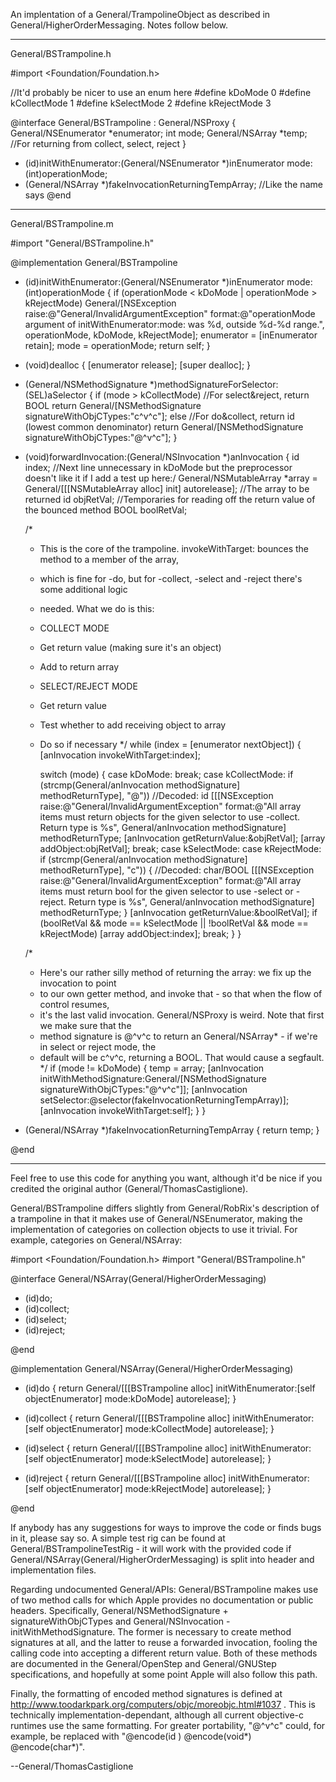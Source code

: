 

An implentation of a General/TrampolineObject as described in General/HigherOrderMessaging. Notes follow below.

----

General/BSTrampoline.h

    
#import <Foundation/Foundation.h>

//It'd probably be nicer to use an enum here
#define kDoMode		0
#define kCollectMode	1
#define kSelectMode	2
#define kRejectMode	3

@interface General/BSTrampoline : General/NSProxy {
    General/NSEnumerator *enumerator;
    int mode;
    General/NSArray *temp;	//For returning from collect, select, reject
}

- (id)initWithEnumerator:(General/NSEnumerator *)inEnumerator mode:(int)operationMode;
- (General/NSArray *)fakeInvocationReturningTempArray;	//Like the name says
@end



----

General/BSTrampoline.m

    
#import "General/BSTrampoline.h"


@implementation General/BSTrampoline

- (id)initWithEnumerator:(General/NSEnumerator *)inEnumerator mode:(int)operationMode {
    if (operationMode < kDoMode | operationMode > kRejectMode)
        General/[NSException raise:@"General/InvalidArgumentException" format:@"operationMode argument of initWithEnumerator:mode: was %d, outside %d-%d range.", operationMode, kDoMode, kRejectMode];
    enumerator = [inEnumerator retain];
    mode = operationMode;
    return self;
}

- (void)dealloc {
    [enumerator release];
    [super dealloc];
}


- (General/NSMethodSignature *)methodSignatureForSelector:(SEL)aSelector {
    if (mode > kCollectMode)	//For select&reject, return BOOL
        return General/[NSMethodSignature signatureWithObjCTypes:"c^v^c"];
    else			//For do&collect, return id (lowest common denominator)
        return General/[NSMethodSignature signatureWithObjCTypes:"@^v^c"];
}

- (void)forwardInvocation:(General/NSInvocation *)anInvocation {
    id index;
    //Next line unnecessary in kDoMode but the preprocessor doesn't like it if I add a test up here:/
    General/NSMutableArray *array = General/[[[NSMutableArray alloc] init] autorelease];	//The array to be returned
    id objRetVal;	//Temporaries for reading off the return value of the bounced method
    BOOL boolRetVal;

    /*
     * This is the core of the trampoline. invokeWithTarget: bounces the method to a member of the array,
     * which is fine for -do, but for -collect, -select and -reject there's some additional logic
     * needed. What we do is this:
     * COLLECT MODE
     * Get return value (making sure it's an object)
     * Add to return array
     * SELECT/REJECT MODE
     * Get return value
     * Test whether to add receiving object to array
     * Do so if necessary
     */
    while (index = [enumerator nextObject]) {
        [anInvocation invokeWithTarget:index];
        
        switch (mode) {
            case kDoMode:
                break;
            case kCollectMode:
                if (strcmp(General/anInvocation methodSignature] methodReturnType], "@"))	//Decoded: id
                    [[[NSException raise:@"General/InvalidArgumentException" format:@"All array items must return objects for the given selector to use -collect. Return type is %s", General/anInvocation methodSignature] methodReturnType;
                [anInvocation getReturnValue:&objRetVal];
                [array addObject:objRetVal];
                break;
            case kSelectMode:
            case kRejectMode:
                if (strcmp(General/anInvocation methodSignature] methodReturnType], "c")) {	//Decoded: char/BOOL
                    [[[NSException raise:@"General/InvalidArgumentException" format:@"All array items must return bool for the given selector to use -select or -reject. Return type is %s", General/anInvocation methodSignature] methodReturnType;
                }
                [anInvocation getReturnValue:&boolRetVal];
                if (boolRetVal && mode == kSelectMode || !boolRetVal && mode == kRejectMode)
                    [array addObject:index];
                break;
        }
    }

    /*
     * Here's our rather silly method of returning the array: we fix up the invocation to point
     * to our own getter method, and invoke that - so that when the flow of control resumes,
     * it's the last valid invocation. General/NSProxy is weird. Note that first we make sure that the
     * method signature is @^v^c to return an General/NSArray* - if we're in select or reject mode, the
     * default will be c^v^c, returning a BOOL. That would cause a segfault.
     */
    if (mode != kDoMode) {
        temp = array;
        [anInvocation initWithMethodSignature:General/[NSMethodSignature signatureWithObjCTypes:"@^v^c"]];
        [anInvocation setSelector:@selector(fakeInvocationReturningTempArray)];
        [anInvocation invokeWithTarget:self];
    }
}

- (General/NSArray *)fakeInvocationReturningTempArray {
    return temp;
}

@end



----

Feel free to use this code for anything you want, although it'd be nice if you credited the original author (General/ThomasCastiglione).

General/BSTrampoline differs slightly from General/RobRix's description of a trampoline in that it makes use of General/NSEnumerator, making the implementation of categories on collection objects to use it trivial. For example, categories on General/NSArray:

    
#import <Foundation/Foundation.h>
#import "General/BSTrampoline.h"


@interface General/NSArray(General/HigherOrderMessaging)

- (id)do;
- (id)collect;
- (id)select;
- (id)reject;

@end


@implementation General/NSArray(General/HigherOrderMessaging)

- (id)do {
    return General/[[[BSTrampoline alloc] initWithEnumerator:[self objectEnumerator] mode:kDoMode] autorelease];
}

- (id)collect {
    return General/[[[BSTrampoline alloc] initWithEnumerator:[self objectEnumerator] mode:kCollectMode] autorelease];
}

- (id)select {
    return General/[[[BSTrampoline alloc] initWithEnumerator:[self objectEnumerator] mode:kSelectMode] autorelease];
}

- (id)reject {
    return General/[[[BSTrampoline alloc] initWithEnumerator:[self objectEnumerator] mode:kRejectMode] autorelease];
}

@end


If anybody has any suggestions for ways to improve the code or finds bugs in it, please say so. A simple test rig can be found at General/BSTrampolineTestRig - it will work with the provided code if General/NSArray(General/HigherOrderMessaging) is split into header and implementation files.

Regarding undocumented General/APIs: General/BSTrampoline makes use of two method calls for which Apple provides no documentation or public headers. Specifically, General/NSMethodSignature + signatureWithObjCTypes and General/NSInvocation -initWithMethodSignature. The former is necessary to create method signatures at all, and the latter to reuse a forwarded invocation, fooling the calling code into accepting a different return value. Both of these methods are documented in the General/OpenStep and General/GNUStep specifications, and hopefully at some point Apple will also follow this path. 

Finally, the formatting of encoded method signatures is defined at http://www.toodarkpark.org/computers/objc/moreobjc.html#1037
. This is technically implementation-dependant, although all current objective-c runtimes use the same formatting. For greater portability, "@^v^c" could, for example, be replaced with "@encode(id ) @encode(void*) @encode(char*)".

  --General/ThomasCastiglione